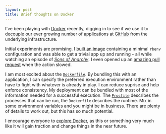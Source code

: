 ```yaml
---
layout: post
title: Brief thoughts on Docker
---
```


I've been playing with [Docker](http://www.docker.io/) recently, digging in to see if we use it to decouple our ever growing number of applications at [GitHub](https://github.com) from the underlying infrastructure.

Initial experiments are promising.  I [built an image](https://github.com/gorsuch/dockerfile-examples/blob/master/rbenv/Dockerfile) containing a minimal `rbenv` configuration and was able to get a trivial app up and running - all while watching an episode of _[Sons of Anarchy](http://en.wikipedia.org/wiki/Sons_of_Anarchy)_.  I even opened up an [amazing pull request](https://github.com/dotcloud/docker/pull/1400) when the action slowed.

I am most excited about the [`Dockerfile`](http://docs.docker.io/en/latest/use/builder/).  By bundling this with an application, I can specify the preferred execution environment rather than have to fight with whatever is already in play.  I can reduce suprise and help enforce consistency.  My deployment can be bundled with most of the information needed for a successful execution.  The [`Procfile`](https://devcenter.heroku.com/articles/procfile) describes the processes that can be run, the `Dockerfile` describes the runtime.  Mix in some environment variables and you might be in business.  There are plenty of details to work out, but this has so much potential.

I encourage everyone to [explore Docker](http://www.docker.io/gettingstarted/), as this or something very much like it will gain traction and change things in the near future.
